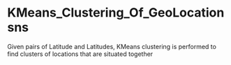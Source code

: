 # KMeans_Clustering_Of_GeoLocationsns
Given pairs of Latitude and Latitudes, KMeans clustering is performed to find clusters of locations that are situated together
